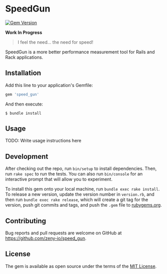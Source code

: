 # SpeedGun

[![Gem Version](https://badge.fury.io/rb/speed_gun.svg)](http://badge.fury.io/rb/speed_gun)

**Work In Progress**

> I feel the need... the need for speed!

SpeedGun is a more better performance measurement tool for Rails and Rack applications.

## Installation

Add this line to your application's Gemfile:

```ruby
gem 'speed_gun'
```

And then execute:

```shell
$ bundle install
```

## Usage

TODO: Write usage instructions here

## Development

After checking out the repo, run `bin/setup` to install dependencies. Then, run `rake spec` to run the tests. You can also run `bin/console` for an interactive prompt that will allow you to experiment.

To install this gem onto your local machine, run `bundle exec rake install`. To release a new version, update the version number in `version.rb`, and then run `bundle exec rake release`, which will create a git tag for the version, push git commits and tags, and push the `.gem` file to [rubygems.org](https://rubygems.org).

## Contributing

Bug reports and pull requests are welcome on GitHub at https://github.com/zeny-io/speed_gun.


## License

The gem is available as open source under the terms of the [MIT License](http://opensource.org/licenses/MIT).


